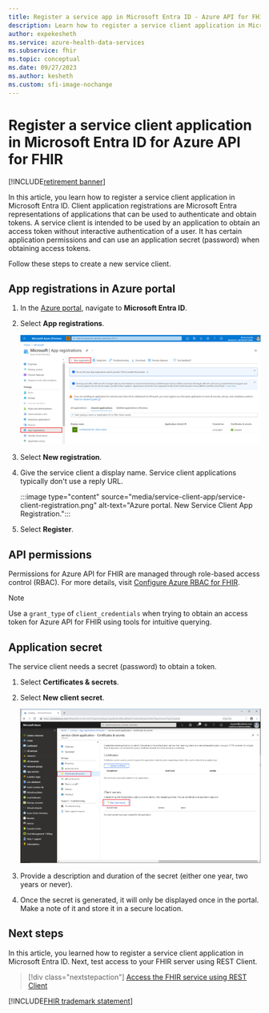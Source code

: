 ```yaml
---
title: Register a service app in Microsoft Entra ID - Azure API for FHIR
description: Learn how to register a service client application in Microsoft Entra ID. 
author: expekesheth
ms.service: azure-health-data-services
ms.subservice: fhir
ms.topic: conceptual
ms.date: 09/27/2023
ms.author: kesheth
ms.custom: sfi-image-nochange
---
```


# Register a service client application in Microsoft Entra ID for Azure API for FHIR

[!INCLUDE[retirement banner](../includes/healthcare-apis-azure-api-fhir-retirement.md)]

In this article, you learn how to register a service client application in Microsoft Entra ID. Client application registrations are Microsoft Entra representations of applications that can be used to authenticate and obtain tokens. A service client is intended to be used by an application to obtain an access token without interactive authentication of a user. It has certain application permissions and can use an application secret (password) when obtaining access tokens.

Follow these steps to create a new service client.

## App registrations in Azure portal

1. In the [Azure portal](https://portal.azure.com), navigate to **Microsoft Entra ID**.

2. Select **App registrations**.

    ![Azure portal. New App Registration.](media/add-azure-active-directory/portal-aad-new-app-registration.png)

3. Select **New registration**.

4. Give the service client a display name. Service client applications typically don't use a reply URL.

    :::image type="content" source="media/service-client-app/service-client-registration.png" alt-text="Azure portal. New Service Client App Registration.":::

5. Select **Register**.

## API permissions

Permissions for Azure API for FHIR are managed through role-based access control (RBAC). For more details, visit [Configure Azure RBAC for FHIR](configure-azure-rbac.md).

>[!NOTE]
>Use a `grant_type` of `client_credentials` when trying to obtain an access token for Azure API for FHIR using tools for intuitive querying.

## Application secret

The service client needs a secret (password) to obtain a token.

1. Select **Certificates & secrets**.
2. Select **New client secret**.

    ![Azure portal. Service Client Secret](media/add-azure-active-directory/portal-aad-register-new-app-registration-service-client-secret.png)

3. Provide a description and duration of the secret (either one year, two years or never).

4. Once the secret is generated, it will only be displayed once in the portal. Make a note of it and store it in a secure location.

## Next steps

In this article, you learned how to register a service client application in Microsoft Entra ID. Next, test access to your FHIR server using REST Client.
 
>[!div class="nextstepaction"]
>[Access the FHIR service using REST Client](./../fhir/using-rest-client.md)

[!INCLUDE[FHIR trademark statement](../includes/healthcare-apis-fhir-trademark.md)]